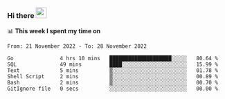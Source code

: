 ### Hi there <a href="https://www.gautamkrishnar.com/"><img src="https://media.giphy.com/media/hvRJCLFzcasrR4ia7z/giphy.gif" width="25px"></a>

📊 **This week I spent my time on**

<!--START_SECTION:waka-->

```text
From: 21 November 2022 - To: 28 November 2022

Go               4 hrs 10 mins   ████████████████████░░░░░   80.64 %
SQL              49 mins         ████░░░░░░░░░░░░░░░░░░░░░   15.99 %
Text             5 mins          ▒░░░░░░░░░░░░░░░░░░░░░░░░   01.78 %
Shell Script     2 mins          ▒░░░░░░░░░░░░░░░░░░░░░░░░   00.89 %
Bash             2 mins          ▒░░░░░░░░░░░░░░░░░░░░░░░░   00.70 %
GitIgnore file   0 secs          ░░░░░░░░░░░░░░░░░░░░░░░░░   00.00 %
```

<!--END_SECTION:waka-->

